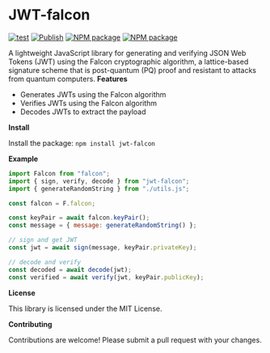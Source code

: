 # JWT-falcon

[![test](https://github.com/johnb8005/jwt-ntru/actions/workflows/test.yml/badge.svg)](https://github.com/johnb8005/jwt-ntru/actions/workflows/test.yml)
[![Publish](https://github.com/johnb8005/jwt-ntru/actions/workflows/publish.yml/badge.svg)](https://github.com/johnb8005/jwt-ntru/actions/workflows/publish.yml)
[![NPM package](https://badge.fury.io/js/jwt-falcon.svg)](https://www.npmjs.com/package/jwt-falcon)
[![NPM package](https://img.shields.io/npm/v/jwt-falcon.svg)](https://www.npmjs.com/package/jwt-falcon)

A lightweight JavaScript library for generating and verifying JSON Web Tokens (JWT) using the Falcon cryptographic algorithm, a lattice-based signature scheme that is post-quantum (PQ) proof and resistant to attacks from quantum computers.
**Features**

- Generates JWTs using the Falcon algorithm
- Verifies JWTs using the Falcon algorithm
- Decodes JWTs to extract the payload

**Install**

Install the package: `npm install jwt-falcon`

**Example**

```javascript
import Falcon from "falcon";
import { sign, verify, decode } from "jwt-falcon";
import { generateRandomString } from "./utils.js";

const falcon = F.falcon;

const keyPair = await falcon.keyPair();
const message = { message: generateRandomString() };

// sign and get JWT
const jwt = await sign(message, keyPair.privateKey);

// decode and verify
const decoded = await decode(jwt);
const verified = await verify(jwt, keyPair.publicKey);
```

**License**

This library is licensed under the MIT License.

**Contributing**

Contributions are welcome! Please submit a pull request with your changes.
